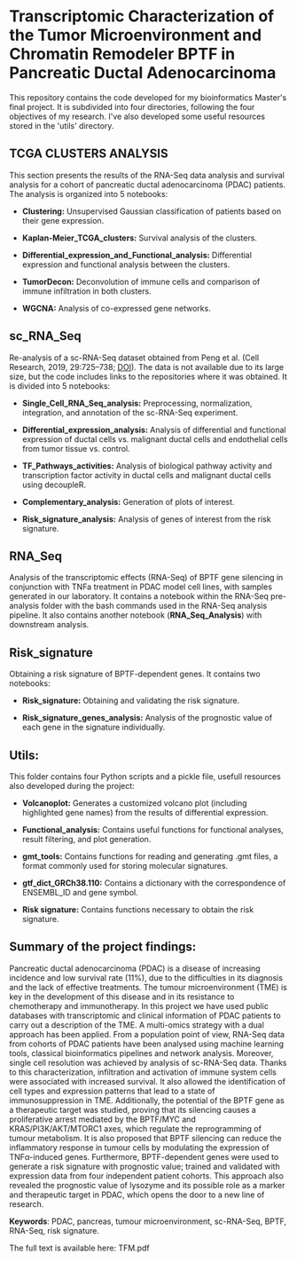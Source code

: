 # Transcriptomic Characterization of the Tumor Microenvironment and Chromatin Remodeler BPTF in Pancreatic Ductal Adenocarcinoma

This repository contains the code developed for my bioinformatics Master's final project. It is subdivided into four directories, following the four objectives of my research. I've also developed some useful resources stored in the 'utils' directory.

## TCGA CLUSTERS ANALYSIS

This section presents the results of the RNA-Seq data analysis and survival analysis for a cohort of pancreatic ductal adenocarcinoma (PDAC) patients. The analysis is organized into 5 notebooks:

- **Clustering:** Unsupervised Gaussian classification of patients based on their gene expression.

- **Kaplan-Meier_TCGA_clusters:** Survival analysis of the clusters.

- **Differential_expression_and_Functional_analysis:** Differential expression and functional analysis between the clusters.

- **TumorDecon:** Deconvolution of immune cells and comparison of immune infiltration in both clusters.

- **WGCNA:** Analysis of co-expressed gene networks.

## sc_RNA_Seq

Re-analysis of a sc-RNA-Seq dataset obtained from Peng et al. (Cell Research, 2019, 29:725–738; [DOI](https://doi.org/10.1038/s41422-019-0195-y)). The data is not available due to its large size, but the code includes links to the repositories where it was obtained. It is divided into 5 notebooks:

- **Single_Cell_RNA_Seq_analysis:** Preprocessing, normalization, integration, and annotation of the sc-RNA-Seq experiment.

- **Differential_expression_analysis:** Analysis of differential and functional expression of ductal cells vs. malignant ductal cells and endothelial cells from tumor tissue vs. control.

- **TF_Pathways_activities:** Analysis of biological pathway activity and transcription factor activity in ductal cells and malignant ductal cells using decoupleR.

- **Complementary_analysis:** Generation of plots of interest.

- **Risk_signature_analysis:** Analysis of genes of interest from the risk signature.

## RNA_Seq

Analysis of the transcriptomic effects (RNA-Seq) of BPTF gene silencing in conjunction with TNFa treatment in PDAC model cell lines, with samples generated in our laboratory. It contains a notebook within the RNA-Seq pre-analysis folder with the bash commands used in the RNA-Seq analysis pipeline. It also contains another notebook (**RNA_Seq_Analysis**) with downstream analysis.

## Risk_signature

Obtaining a risk signature of BPTF-dependent genes. It contains two notebooks:

- **Risk_signature:** Obtaining and validating the risk signature.

- **Risk_signature_genes_analysis:** Analysis of the prognostic value of each gene in the signature individually.

## Utils:

This folder contains four Python scripts and a pickle file, usefull resources also developed during the project:

- **Volcanoplot:** Generates a customized volcano plot (including highlighted gene names) from the results of differential expression.

- **Functional_analysis:** Contains useful functions for functional analyses, result filtering, and plot generation.

- **gmt_tools:** Contains functions for reading and generating .gmt files, a format commonly used for storing molecular signatures.

- **gtf_dict_GRCh38.110:** Contains a dictionary with the correspondence of ENSEMBL_ID and gene symbol.

- **Risk signature:** Contains functions necessary to obtain the risk signature.




## **Summary of the project findings:**

Pancreatic ductal adenocarcinoma (PDAC) is a disease of increasing incidence and low survival rate (11%), due to the difficulties in its diagnosis and the lack of effective treatments. The tumour microenvironment (TME) is key in the development of this disease and in its resistance to chemotherapy and immunotherapy. In this project we have used public databases with transcriptomic and clinical information of PDAC patients to carry out a description of the TME. A multi-omics strategy with a dual approach has been applied. From a population point of view, RNA-Seq data from cohorts of PDAC patients have been analysed using machine learning tools, classical bioinformatics pipelines and network analysis. Moreover, single cell resolution was achieved by analysis of sc-RNA-Seq data. Thanks to this characterization, infiltration and activation of immune system cells were associated with increased survival. It also allowed the identification of cell types and expression patterns that lead to a state of immunosuppression in TME. Additionally, the potential of the BPTF gene as a therapeutic target was studied, proving that its silencing causes a proliferative arrest mediated by the BPTF/MYC and KRAS/PI3K/AKT/MTORC1 axes, which regulate the reprogramming of tumour metabolism. It is also proposed that BPTF silencing can reduce the inflammatory response in tumour cells by modulating the expression of TNFα-induced genes. Furthermore, BPTF-dependent genes were used to generate a risk signature with prognostic value; trained and validated with expression data from four independent patient cohorts.  This approach also revealed the prognostic value of lysozyme and its possible role as a marker and therapeutic target in PDAC, which opens the door to a new line of research.

**Keywords**: PDAC, pancreas, tumour microenvironment, sc-RNA-Seq, BPTF, RNA-Seq, risk signature.


The full text is available here: TFM.pdf

